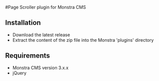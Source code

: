 #Page Scroller plugin for Monstra CMS

## Installation
* Download the latest release 
* Extract the content of the zip file into the Monstra 'plugins' directory

## Requirements
* Monstra CMS version 3.x.x
* jQuery
